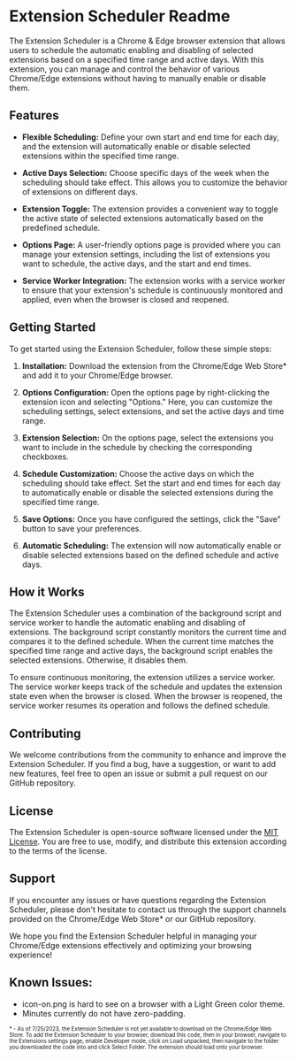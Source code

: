 # Extension Scheduler Readme

The Extension Scheduler is a Chrome & Edge browser extension that allows users to schedule the automatic enabling and
disabling of selected extensions based on a specified time range and active days. With this extension, you can manage
and control the behavior of various Chrome/Edge extensions without having to manually enable or disable them.

## Features

- **Flexible Scheduling:** Define your own start and end time for each day, and the extension will automatically enable
  or disable selected extensions within the specified time range.

- **Active Days Selection:** Choose specific days of the week when the scheduling should take effect. This allows you to
  customize the behavior of extensions on different days.

- **Extension Toggle:** The extension provides a convenient way to toggle the active state of selected extensions
  automatically based on the predefined schedule.

- **Options Page:** A user-friendly options page is provided where you can manage your extension settings, including the
  list of extensions you want to schedule, the active days, and the start and end times.

- **Service Worker Integration:** The extension works with a service worker to ensure that your extension's schedule is
  continuously monitored and applied, even when the browser is closed and reopened.

## Getting Started

To get started using the Extension Scheduler, follow these simple steps:

1. **Installation:** Download the extension from the Chrome/Edge Web Store* and add it to your Chrome/Edge browser.

2. **Options Configuration:** Open the options page by right-clicking the extension icon and selecting "Options." Here,
   you can customize the scheduling settings, select extensions, and set the active days and time range.

3. **Extension Selection:** On the options page, select the extensions you want to include in the schedule by checking
   the corresponding checkboxes.

4. **Schedule Customization:** Choose the active days on which the scheduling should take effect. Set the start and end
   times for each day to automatically enable or disable the selected extensions during the specified time range.

5. **Save Options:** Once you have configured the settings, click the "Save" button to save your preferences.

6. **Automatic Scheduling:** The extension will now automatically enable or disable selected extensions based on the
   defined schedule and active days.

## How it Works

The Extension Scheduler uses a combination of the background script and service worker to handle the automatic enabling
and disabling of extensions. The background script constantly monitors the current time and compares it to the defined
schedule. When the current time matches the specified time range and active days, the background script enables the
selected extensions. Otherwise, it disables them.

To ensure continuous monitoring, the extension utilizes a service worker. The service worker keeps track of the schedule
and updates the extension state even when the browser is closed. When the browser is reopened, the service worker
resumes its operation and follows the defined schedule.

## Contributing

We welcome contributions from the community to enhance and improve the Extension Scheduler. If you find a bug, have a
suggestion, or want to add new features, feel free to open an issue or submit a pull request on our GitHub repository.

## License

The Extension Scheduler is open-source software licensed under the [MIT License](LICENSE). You are free to use, modify,
and distribute this extension according to the terms of the license.

## Support

If you encounter any issues or have questions regarding the Extension Scheduler, please don't hesitate to contact us
through the support channels provided on the Chrome/Edge Web Store* or our GitHub repository.

We hope you find the Extension Scheduler helpful in managing your Chrome/Edge extensions effectively and optimizing your
browsing experience!

## Known Issues:

- icon-on.png is hard to see on a browser with a Light Green color theme.
- Minutes currently do not have zero-padding.

<sub><sup>\* \- As of 7/25/2023, the Extension Scheduler is not yet available to download on the Chrome/Edge Web Store.
To add the Extension Scheduler to your browser, download this code, then in your browser, navigate to the Extensions
settings page, enable Developer mode, click on Load unpacked, then navigate to the folder you downloaded the code into
and click Select Folder. The extension should load onto your browser. <sup><sub>
